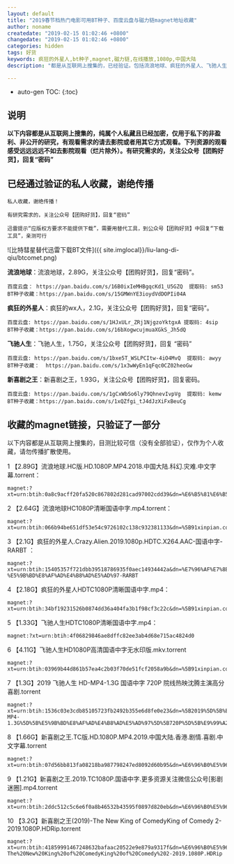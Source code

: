 ```yaml
---
layout: default
title: "2019春节档热门电影可用BT种子、百度云盘与磁力链magnet地址收藏"
author: noname
createdate: "2019-02-15 01:02:46 +0800"
changedate: "2019-02-15 01:02:46 +0800"
categories: hidden
tags: 好货
keywords: 疯狂的外星人,bt种子,magnet,磁力链,在线播放,1080p,中国大陆
description: "都是从互联网上搜集的，已经验证。包括流浪地球、疯狂的外星人、飞驰人生、新喜剧之王的高清无水印百度云盘地址、可以使用的BT种子、有效的磁力链magnet地址，以及可以替代迅雷的BT种子下载工具。"

---
```


* auto-gen TOC:
{:toc}

## 说明

**以下内容都是从互联网上搜集的，纯属个人私藏且已经加密，仅用于私下的非盈利、非公开的研究，有观看需求的请去影院或者用其它方式观看。下列资源的观看感受远远远远不如去影院观看（烂片除外）。有研究需求的，关注公众号【团购好货】，回复“密码”**

## 已经通过验证的私人收藏，谢绝传播

`私人收藏，谢绝传播！`

`有研究需求的，关注公众号【团购好货】，回复“密码”`

`迅雷提示“应版权方要求不能提供下载”，需要用替代工具，到公众号【团购好货】中回复“下载工具”，亲测可行`

![比特彗星替代迅雷下载BT文件]({{ site.imglocal}}/liu-lang-di-qiu/btcomet.png)

**流浪地球**：流浪地球，2.89G，关注公众号【团购好货】，回复“密码”。

	百度云盘： https://pan.baidu.com/s/16B0ixIeMHBgqcKd1_U5GZQ  提取码: sm53 
	BT种子收藏：https://pan.baidu.com/s/15GMWnYE3ioydVdDOPIi04A 

**疯狂的外星人**：疯狂的wx人，2.1G，关注公众号【团购好货】，回复“密码”。

	百度云盘: https://pan.baidu.com/s/1HJxULr_ZRj1NjgzoYktgxA 提取码: 4sip
	BT种子收藏：https://pan.baidu.com/s/16bXogwcujmuaXGkS_Jh5dQ

**飞驰人生**：飞驰人生，1.75G，关注公众号【团购好货】，回复 “密码”

	百度云盘: https://pan.baidu.com/s/1bxe5T_WSLPCItw-4iO4MvQ  提取码: awyy
	BT种子收藏：  https://pan.baidu.com/s/1x3wWyEn1qFqc0CZ02heoGw

**新喜剧之王**：新喜剧之王，1.93G，关注公众号【团购好货】，回复密码。

	百度云盘: https://pan.baidu.com/s/1gCxWbSo6ly79QhnevIvpVg  提取码: kemw
	BT种子收藏：https://pan.baidu.com/s/1xQZfgi_tJ4dJzXiFxBeuCg

##  收藏的magnet链接，只验证了一部分

以下内容都是从互联网上搜集的，目测比较可信（没有全部验证），仅作为个人收藏，请勿传播扩散使用。

1 【2.89G】流浪地球.HC版.HD.1080P.MP4.2018.中国大陆.科幻.灾难.中文字幕.torrent：

	magnet:?xt=urn:btih:0a8c9acff20fa520c867802d281cad97002cdd39&dn=%E6%B5%81%E6%B5%AA%E5%9C%B0%E7%90%83.HC%E7%89%88.HD.1080P.MP4.2018.%E4%B8%AD%E5%9B%BD%E5%A4%A7%E9%99%86.%E7%A7%91%E5%B9%BB.%E7%81%BE%E9%9A%BE.%E4%B8%AD%E6%96%87%E5%AD%97%E5%B9%95

2 【2.64G】流浪地球HC1080P清晰国语中字.mp4.torrent：

	magnet:?xt=urn:btih:066b94be651df53e54c9726102c138c932381133&dn=%5B91xinpian.com%5D%E6%B5%81%E6%B5%AA%E5%9C%B0%E7%90%83HC1080P%E6%B8%85%E6%99%B0%E5%9B%BD%E8%AF%AD%E4%B8%AD%E5%AD%97.mp4

3 【2.1G】疯狂的外星人.Crazy.Alien.2019.1080p.HDTC.X264.AAC-国语中字-RARBT ：

	magnet:?xt=urn:btih:15405357f721dbb39518786935f0aec14934442a&dn=%E7%96%AF%E7%8B%82%E7%9A%84%E5%A4%96%E6%98%9F%E4%BA%BA.Crazy.Alien.2019.1080p.HDTC.X264.AAC-%E5%9B%BD%E8%AF%AD%E4%B8%AD%E5%AD%97-RARBT

4 【2.18G】疯狂的外星人HDTC1080P清晰国语中字.mp4：

	magnet:?xt=urn:btih:34bf19231526b0874dd36a404fa3b1f98cf3c22c&dn=%5B91xinpian.com%5D%E7%96%AF%E7%8B%82%E7%9A%84%E5%A4%96%E6%98%9F%E4%BA%BAHDTC1080P%E6%B8%85%E6%99%B0%E5%9B%BD%E8%AF%AD%E4%B8%AD%E5%AD%97.mp4


5 【1.33G】飞驰人生HDTC1080P清晰国语中字.mp4：

	magnet:?xt=urn:btih:4f06829846ae8dffc82ee3ab4d68e715ac4824d0

6 【4.11G】飞驰人生HD1080P高清国语中字无水印版.mkv.torrent

	magnet:?xt=urn:btih:03969b44d861b57ea4c2b03f70de51fcf2058a9b&dn=%5B91xinpian.com%5D%E9%A3%9E%E9%A9%B0%E4%BA%BA%E7%94%9FHD1080P%E9%AB%98%E6%B8%85%E5%9B%BD%E8%AF%AD%E4%B8%AD%E5%AD%97%E6%97%A0%E6%B0%B4%E5%8D%B0%E7%89%88.mkv

7 【1.3G】2019 飞驰人生 HD-MP4-1.3G 国语中字 720P 院线热映沈腾主演高分喜剧.torrent

	magnet:?xt=urn:btih:1536c03e3cdb85105723fb2492b355e6d8fe0e23&dn=%5B2019%5D%5B%E9%A3%9E%E9%A9%B0%E4%BA%BA%E7%94%9F%5D%5BHD-MP4-1.3G%5D%5B%E5%9B%BD%E8%AF%AD%E4%B8%AD%E5%AD%97%5D%5B720P%5D%5B%E9%99%A2%E7%BA%BF%E7%83%AD%E6%98%A0%E6%B2%88%E8%85%BE%E4%B8%BB%E6%BC%94%E9%AB%98%E5%88%86%E5%96%9C%E5%89%A7%5D

8 【1.66G】新喜剧之王.TC版.HD.1080P.MP4.2019.中国大陆.香港.剧情.喜剧.中文字幕.torrent

	magnet:?xt=urn:btih:07d56bb813fa08218ba987798247ed8092d60b95&dn=%E6%96%B0%E5%96%9C%E5%89%A7%E4%B9%8B%E7%8E%8B.TC%E7%89%88.HD.1080P.MP4.2019.%E4%B8%AD%E5%9B%BD%E5%A4%A7%E9%99%86.%E9%A6%99%E6%B8%AF.%E5%89%A7%E6%83%85.%E5%96%9C%E5%89%A7.%E4%B8%AD%E6%96%87%E5%AD%97%E5%B9%95

9 【1.21G】新喜剧之王.2019.TC1080P.国语中字.更多资源关注微信公众号[影剧迷圈].mp4.torrent

	magnet:?xt=urn:btih:2ddc512c5c6e6f0a8b46532b43595f0897d820eb&dn=%E6%96%B0%E5%96%9C%E5%89%A7%E4%B9%8B%E7%8E%8B.2019.TC1080P.%E5%9B%BD%E8%AF%AD%E4%B8%AD%E5%AD%97.%E6%9B%B4%E5%A4%9A%E8%B5%84%E6%BA%90%E5%85%B3%E6%B3%A8%E5%BE%AE%E4%BF%A1%E5%85%AC%E4%BC%97%E5%8F%B7%5B%E5%BD%B1%E5%89%A7%E8%BF%B7%E5%9C%88%5D.mp4

10 【3.2G】新喜剧之王(2019)-The New King of ComedyKing of Comedy 2-2019.1080P.HDRip.torrent

	magnet:?xt=urn:btih:41859991467248632bafaac20522e9e879a9317f&dn=%E6%96%B0%E5%96%9C%E5%89%A7%E4%B9%8B%E7%8E%8B%282019%29-The%20New%20King%20of%20ComedyKing%20of%20Comedy%202-2019.1080P.HDRip
